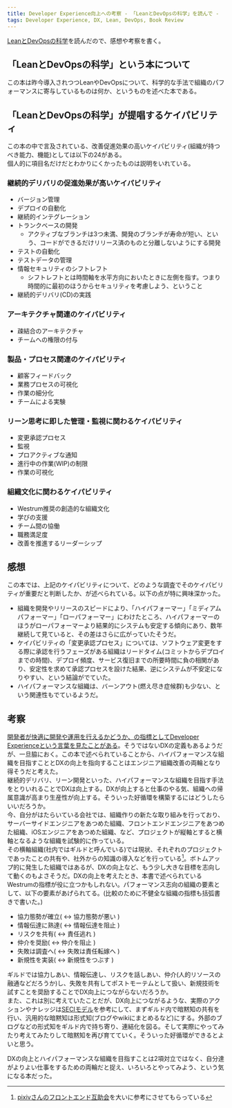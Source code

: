 ```yaml
---
title: Developer Experience向上への考察 - 「LeanとDevOpsの科学」を読んで -
tags: Developer Experience, DX, Lean, DevOps, Book Review
---
```


[LeanとDevOpsの科学](https://book.impress.co.jp/books/1118101029)を読んだので、感想や考察を書く。<!--more-->

## 「LeanとDevOpsの科学」という本について

この本は昨今導入されつつLeanやDevOpsについて、科学的な手法で組織のパフォーマンスに寄与しているものは何か、というものを述べた本である。

## 「LeanとDevOpsの科学」が提唱するケイパビリティ

この本の中で言及されている、改善促進効果の高いケイパビリティ(組織が持つべき能力、機能)としては以下の24がある。  
個人的に項目名だけだとわかりにくかったものは説明をいれている。

### 継続的デリバリの促進効果が高いケイパビリティ

- バージョン管理
- デプロイの自動化
- 継続的インテグレーション
- トランクベースの開発
    - アクティブなブランチは3つ未満、開発のブランチが寿命が短い、という、コードができるだけリリース済のものと分離しないようにする開発
- テストの自動化
- テストデータの管理
- 情報セキュリティのシフトレフト
    - シフトレフトとは時間軸を水平方向においたときに左側を指す。つまり時間的に最初のほうからセキュリティを考慮しよう、ということ
- 継続的デリバリ(CD)の実践

### アーキテクチャ関連のケイパビリティ

- 疎結合のアーキテクチャ
- チームへの権限の付与

### 製品・プロセス関連のケイパビリティ

- 顧客フィードバック
- 業務プロセスの可視化
- 作業の細分化
- チームによる実験

### リーン思考に即した管理・監視に関わるケイパビリティ

- 変更承認プロセス
- 監視
- プロアクティブな通知
- 進行中の作業(WIP)の制限
- 作業の可視化

### 組織文化に関わるケイパビリティ

- Westrum推奨の創造的な組織文化
- 学びの支援
- チーム間の協働
- 職務満足度
- 改善を推進するリーダーシップ

## 感想

この本では、上記のケイパビリティについて、どのような調査でそのケイパビリティが重要だと判断したか、が述べられている。以下の点が特に興味深かった。

- 組織を開発やリリースのスピードにより、「ハイパフォーマー」「ミディアムパフォーマー」「ローパフォーマー」にわけたところ、ハイパフォーマーのほうがローパフォーマーより結果的にシステムも安定する傾向にあり、数年継続して見ていると、その差はさらに広がっていたそうだ。  
- ケイパビリティの「変更承認プロセス」については、ソフトウェア変更をする際に承認を行うフェーズがある組織はリードタイム(コミットからデプロイまでの時間)、デプロイ頻度、サービス復旧までの所要時間に負の相関があり、安定性を求めて承認プロセスを設けた結果、逆にシステムが不安定になりやすい、という結論がでていた。  
- ハイパフォーマンスな組織は、バーンアウト(燃え尽き症候群)も少ない、という関連性もでているようだ。

## 考察

[開発者が快適に開発や運用を行えるかどうか、の指標としてDeveloper Experienceという言葉を見たことがある](https://gfx.hatenablog.com/entry/2018/06/28/100103)。そうではないDXの定義もあるようだが、一旦脇におく。この本で述べられていることから、ハイパフォーマンスな組織を目指すこととDXの向上を指向することはエンジニア組織改善の両輪となり得そうだと考えた。  
継続的デリバリ、リーン開発といった、ハイパフォーマンスな組織を目指す手法をとりいれることでDXは向上する。DXが向上すると仕事のやる気、組織への帰属意識が高まり生産性が向上する。そういった好循環を構築するにはどうしたらいいだろうか。  
今、自分がはたらいている会社では、組織作りの新たな取り組みを行っており、サーバーサイドエンジニアをあつめた組織、フロントエンドエンジニアをあつめた組織、iOSエンジニアをあつめた組織、など、プロジェクトが縦軸とすると横軸となるような組織を試験的に作っている。  
その横軸組織(社内ではギルドと呼んでいる)では現状、それぞれのプロジェクトであったことの共有や、社外からの知識の導入などを行っている[^1]。ボトムアップ的に発生した組織ではあるが、DXの向上など、もう少し大きな目標を志向して動くのもよさそうだ。DXの向上を考えたとき、本書で述べられているWestrumの指標が役に立つかもしれない。パフォーマンス志向の組織の要素として、以下の要素があげられてる。(比較のために不健全な組織の指標も括弧書きで書いた。)

- 協力態勢が確立( <-> 協力態勢が悪い )
- 情報伝達に熟達( <-> 情報伝達を阻止 )
- リスクを共有( <-> 責任逃れ )
- 仲介を奨励( <-> 仲介を阻止 )
- 失敗は調査へ( <-> 失敗は責任転嫁へ )
- 新規性を実装( <-> 新規性をつぶす )

ギルドでは協力しあい、情報伝達し、リスクを話しあい、仲介(人的リソースの融通などだろうか)し、失敗を共有してポストモーテムとして扱い、新規技術を試すことを奨励することでDX向上につながらないだろうか。  
また、これは別に考えていたことだが、DX向上につながるような、実際のアクションやナレッジは[SECIモデル](http://www.osamuhasegawa.com/seci%E3%83%A2%E3%83%87%E3%83%AB/)を参考にして、まずギルド内で暗黙知の共有を行い、汎用的な暗黙知は形式知(ブログやwikiにまとめるなど)にする。外部のブログなどの形式知をギルド内で持ち寄り、連結化を図る。そして実際にやってみたり考えてみたりして暗黙知を再び育てていく。そういった好循環ができるとよいと思う。  
  
DXの向上とハイパフォーマンスな組織を目指すことは2項対立ではなく、自分達がよりよい仕事をするための両輪だと捉え、いろいろとやってみよう、という気になる本だった。

[^1]: [pixivさんのフロントエンド互助会](https://inside.pixiv.blog/subal/5788)を大いに参考にさせてもらっている
